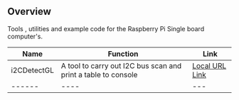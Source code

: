 

## Overview

Tools , utilities and example code for the Raspberry Pi Single board computer's.

| Name | Function | Link |
|  ------ | ---- | --- |
| i2CDetectGL | A tool to carry out I2C bus scan and print a table to console | [Local URL Link](src/i2cdetect/i2cdetect.md) |
|  ------ | ---- | --- |
